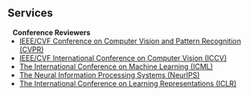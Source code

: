 ## Services

<h4 style="margin:0 10px 0;">Conference Reviewers</h4>

<ul style="margin:0 0 5px;">
  <li><a href="https://cvpr.thecvf.com/"><autocolor>IEEE/CVF Conference on Computer Vision and Pattern Recognition (CVPR)</autocolor></a></li>
  <li><a href="https://iccv.thecvf.com/"><autocolor>IEEE/CVF International Conference on Computer Vision (ICCV)</autocolor></a></li>
  <li><a href="https://icml.cc/"><autocolor>The International Conference on Machine Learning (ICML)</autocolor></a></li>
  <li><a href="https://neurips.cc/"><autocolor>The Neural Information Processing Systems (NeurIPS)</autocolor></a></li>
  <li><a href="https://neurips.cc/"><autocolor>The International Conference on Learning Representations (ICLR)
</autocolor></a></li>
</ul>

<!-- <h4 style="margin:0 10px 0;">Journal Reviewers</h4>

<ul style="margin:0 0 20px;">
  <li><a href="https://www.computer.org/csdl/journal/tp"><autocolor>IEEE Transactions on Pattern Analysis and Machine Intelligence (TPAMI)</autocolor></a></li>
  <li><a href="https://www.springer.com/journal/11263"><autocolor>International Journal of Computer Vision (IJCV)</autocolor></a></li>
</ul> -->